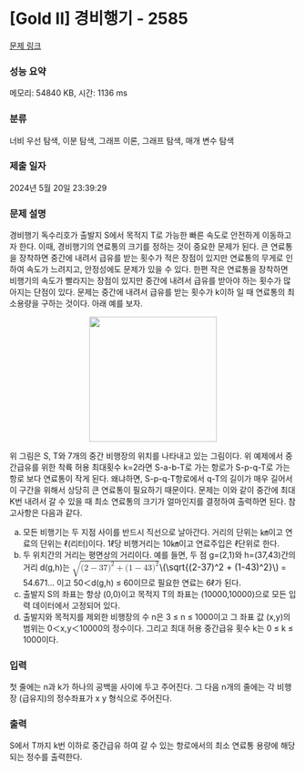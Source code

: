 # [Gold II] 경비행기 - 2585 

[문제 링크](https://www.acmicpc.net/problem/2585) 

### 성능 요약

메모리: 54840 KB, 시간: 1136 ms

### 분류

너비 우선 탐색, 이분 탐색, 그래프 이론, 그래프 탐색, 매개 변수 탐색

### 제출 일자

2024년 5월 20일 23:39:29

### 문제 설명

<p>경비행기 독수리호가 출발지 S에서 목적지 T로 가능한 빠른 속도로 안전하게 이동하고자 한다. 이때, 경비행기의 연료통의 크기를 정하는 것이 중요한 문제가 된다. 큰 연료통을 장착하면 중간에 내려서 급유를 받는 횟수가 적은 장점이 있지만 연료통의 무게로 인하여 속도가 느려지고, 안정성에도 문제가 있을 수 있다. 한편 작은 연료통을 장착하면 비행기의 속도가 빨라지는 장점이 있지만 중간에 내려서 급유를 받아야 하는 횟수가 많아지는 단점이 있다. 문제는 중간에 내려서 급유를 받는 횟수가 k이하 일 때 연료통의 최소용량을 구하는 것이다. 아래 예를 보자.</p>

<p style="text-align: center;"><img alt="" src="https://upload.acmicpc.net/74546cce-0762-4546-b2b9-aee04a54f1f2/-/preview/" style="width: 224px; height: 220px;"></p>

<p>위 그림은 S, T와 7개의 중간 비행장의 위치를 나타내고 있는 그림이다. 위 예제에서 중간급유를 위한 착륙 허용 최대횟수 k=2라면 S-a-b-T로 가는 항로가 S-p-q-T로 가는 항로 보다 연료통이 작게 된다. 왜냐하면, S-p-q-T항로에서 q-T의 길이가 매우 길어서 이 구간을 위해서 상당히 큰 연료통이 필요하기 때문이다. 문제는 이와 같이 중간에 최대 K번 내려서 갈 수 있을 때 최소 연료통의 크기가 얼마인지를 결정하여 출력하면 된다. 참고사항은 다음과 같다.</p>

<ol style="list-style-type:lower-alpha">
	<li>모든 비행기는 두 지점 사이를 반드시 직선으로 날아간다. 거리의 단위는 ㎞이고 연료의 단위는 ℓ(리터)이다. 1ℓ당 비행거리는 10㎞이고 연료주입은 ℓ단위로 한다.</li>
	<li>두 위치간의 거리는 평면상의 거리이다. 예를 들면, 두 점 g=(2,1)와 h=(37,43)간의 거리 d(g,h)는 <mjx-container class="MathJax" jax="CHTML" style="font-size: 109%; position: relative;"><mjx-math class="MJX-TEX" aria-hidden="true"><mjx-msqrt><mjx-sqrt><mjx-surd><mjx-mo class="mjx-sop"><mjx-c class="mjx-c221A TEX-S1"></mjx-c></mjx-mo></mjx-surd><mjx-box style="padding-top: 0.103em;"><mjx-mo class="mjx-n"><mjx-c class="mjx-c28"></mjx-c></mjx-mo><mjx-mn class="mjx-n"><mjx-c class="mjx-c32"></mjx-c></mjx-mn><mjx-mo class="mjx-n" space="3"><mjx-c class="mjx-c2212"></mjx-c></mjx-mo><mjx-mn class="mjx-n" space="3"><mjx-c class="mjx-c33"></mjx-c><mjx-c class="mjx-c37"></mjx-c></mjx-mn><mjx-msup><mjx-mo class="mjx-n"><mjx-c class="mjx-c29"></mjx-c></mjx-mo><mjx-script style="vertical-align: 0.289em;"><mjx-mn class="mjx-n" size="s"><mjx-c class="mjx-c32"></mjx-c></mjx-mn></mjx-script></mjx-msup><mjx-mo class="mjx-n" space="3"><mjx-c class="mjx-c2B"></mjx-c></mjx-mo><mjx-mo class="mjx-n" space="3"><mjx-c class="mjx-c28"></mjx-c></mjx-mo><mjx-mn class="mjx-n"><mjx-c class="mjx-c31"></mjx-c></mjx-mn><mjx-mo class="mjx-n" space="3"><mjx-c class="mjx-c2212"></mjx-c></mjx-mo><mjx-mn class="mjx-n" space="3"><mjx-c class="mjx-c34"></mjx-c><mjx-c class="mjx-c33"></mjx-c></mjx-mn><mjx-msup><mjx-mo class="mjx-n"><mjx-c class="mjx-c29"></mjx-c></mjx-mo><mjx-script style="vertical-align: 0.289em;"><mjx-mn class="mjx-n" size="s"><mjx-c class="mjx-c32"></mjx-c></mjx-mn></mjx-script></mjx-msup></mjx-box></mjx-sqrt></mjx-msqrt></mjx-math><mjx-assistive-mml unselectable="on" display="inline"><math xmlns="http://www.w3.org/1998/Math/MathML"><msqrt><mo stretchy="false">(</mo><mn>2</mn><mo>−</mo><mn>37</mn><msup><mo stretchy="false">)</mo><mn>2</mn></msup><mo>+</mo><mo stretchy="false">(</mo><mn>1</mn><mo>−</mo><mn>43</mn><msup><mo stretchy="false">)</mo><mn>2</mn></msup></msqrt></math></mjx-assistive-mml><span aria-hidden="true" class="no-mathjax mjx-copytext">\(\sqrt{(2-37)^2 + (1-43)^2}\)</span></mjx-container> = 54.671... 이고 50＜d(g,h) ≤ 60이므로 필요한 연료는 6ℓ가 된다.</li>
	<li>출발지 S의 좌표는 항상 (0,0)이고 목적지 T의 좌표는 (10000,10000)으로 모든 입력 데이터에서 고정되어 있다.</li>
	<li>출발지와 목적지를 제외한 비행장의 수 n은 3 ≤ n ≤ 1000이고 그 좌표 값 (x,y)의 범위는 0＜x,y＜10000의 정수이다. 그리고 최대 허용 중간급유 횟수 k는 0 ≤ k ≤ 1000이다.</li>
</ol>

### 입력 

 <p>첫 줄에는 n과 k가 하나의 공백을 사이에 두고 주어진다. 그 다음 n개의 줄에는 각 비행장 (급유지)의 정수좌표가 x y 형식으로 주어진다.</p>

### 출력 

 <p>S에서 T까지 k번 이하로 중간급유 하여 갈 수 있는 항로에서의 최소 연료통 용량에 해당되는 정수를 출력한다.</p>

